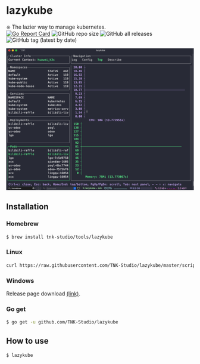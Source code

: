 # lazykube
⎈ The lazier way to manage kubernetes.  
[![Go Report Card](https://goreportcard.com/badge/github.com/TNK-Studio/lazykube)](https://goreportcard.com/report/github.com/TNK-Studio/lazykube) ![GitHub repo size](https://img.shields.io/github/repo-size/TNK-Studio/lazykube) ![GitHub all releases](https://img.shields.io/github/downloads/TNK-Studio/lazykube/total) ![GitHub tag (latest by date)](https://img.shields.io/github/v/tag/TNK-Studio/lazykube)  

![gif](./docs/lazykube.gif)

## Installation

### Homebrew

```bash
$ brew install tnk-studio/tools/lazykube
```

### Linux

```bash
curl https://raw.githubusercontent.com/TNK-Studio/lazykube/master/scripts/install_update_linux.sh | bash
```

### Windows

Release page download [(link)](https://github.com/TNK-Studio/lazykube/releases/latest).

### Go get

```bash
$ go get -u github.com/TNK-Studio/lazykube
```

## How to use

```bash
$ lazykube
```